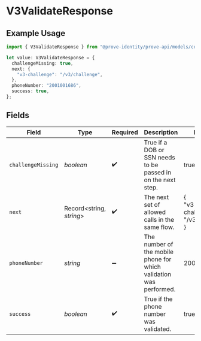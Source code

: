 # V3ValidateResponse

## Example Usage

```typescript
import { V3ValidateResponse } from "@prove-identity/prove-api/models/components";

let value: V3ValidateResponse = {
  challengeMissing: true,
  next: {
    "v3-challenge": "/v3/challenge",
  },
  phoneNumber: "2001001686",
  success: true,
};
```

## Fields

| Field                                                              | Type                                                               | Required                                                           | Description                                                        | Example                                                            |
| ------------------------------------------------------------------ | ------------------------------------------------------------------ | ------------------------------------------------------------------ | ------------------------------------------------------------------ | ------------------------------------------------------------------ |
| `challengeMissing`                                                 | *boolean*                                                          | :heavy_check_mark:                                                 | True if a DOB or SSN needs to be passed in on the next step.       | true                                                               |
| `next`                                                             | Record<string, *string*>                                           | :heavy_check_mark:                                                 | The next set of allowed calls in the same flow.                    | {<br/>"v3-challenge": "/v3/challenge"<br/>}                        |
| `phoneNumber`                                                      | *string*                                                           | :heavy_minus_sign:                                                 | The number of the mobile phone for which validation was performed. | 2001001686                                                         |
| `success`                                                          | *boolean*                                                          | :heavy_check_mark:                                                 | True if the phone number was validated.                            | true                                                               |